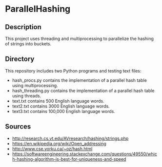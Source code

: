 # ParallelHashing

## Description
This project uses threading and multiprocessing to parallelize the hashing of strings into buckets. 

## Directory
This repository includes two Python programs and testing text files: 
- hash_procs.py contains the implementation of a parallel hash table using multiprocessing. 
- hash_threading.py contains the implementation of a parallel hash table using threads.
- text.txt contains 500 English language words.
- text2.txt contains 3000 English language words.
- text3.txt contains 100,000 English language words.

## Sources
 - http://research.cs.vt.edu/AVresearch/hashing/strings.php
 - https://en.wikipedia.org/wiki/Open_addressing
 - http://www.cse.yorku.ca/~oz/hash.html
 - https://softwareengineering.stackexchange.com/questions/49550/which-hashing-algorithm-is-best-for-uniqueness-and-speed
 
